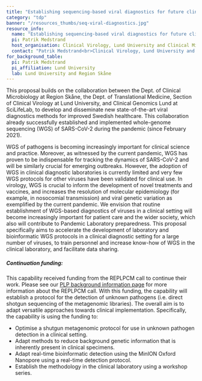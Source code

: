 ```yaml
---
title: "Establishing sequencing-based viral diagnostics for future clinical use: towards pandemic and outbreak preparedness in the clinical laboratory"
category: "tdp"
banner: "/resources_thumbs/seq-viral-diagnostics.jpg"
resource_info:
  name: "Establishing sequencing-based viral diagnostics for future clinical use: towards pandemic and outbreak preparedness in the clinical laboratory"
  pi: Patrik Medstrand
  host_organisation: Clinical Virology, Lund University and Clinical Microbiology, Medicinsk Service, Region Skåne
  contact: "Patrik Medstrand<br>Clinical Virology, Lund University and Clinical Microbiology, Medicinsk Service, Region Skåne<br>Email: [patrik.medstrand@med.lu.se](mailto:patrik.medstrand@med.lu.se)"
for_background_table:
  pi: Patrik Medstrand
  pi_affiliation: Lund University
  lab: Lund University and Region Skåne
---
```


This proposal builds on the collaboration between the Dept. of Clinical Microbiology at Region Skåne, the Dept. of Translational Medicine, Section of Clinical Virology at Lund University, and Clinical Genomics Lund at SciLifeLab, to develop and disseminate new state-of-the-art viral diagnostics methods for improved Swedish healthcare. This collaboration already successfully established and implemented whole-genome sequencing (WGS) of SARS-CoV-2 during the pandemic (since February 2021).

WGS of pathogens is becoming increasingly important for clinical science and practice. Moreover, as witnessed by the current pandemic, WGS has proven to be indispensable for tracking the dynamics of SARS-CoV-2 and will be similarly crucial for emerging outbreaks. However, the adoption of WGS in clinical diagnostic laboratories is currently limited and very few WGS protocols for other viruses have been validated for clinical use. In virology, WGS is crucial to inform the development of novel treatments and vaccines, and increases the resolution of molecular epidemiology (for example, in nosocomial transmission) and viral genetic variation as exemplified by the current pandemic. We envision that routine establishment of WGS-based diagnostics of viruses in a clinical setting will become increasingly important for patient care and the wider society, which also will contribute to Pandemic Laboratory preparedness. This proposal specifically aims to accelerate the development of laboratory and bioinformatic WGS protocols in a clinical diagnostic setting for a large number of viruses, to train personnel and increase know-how of WGS in the clinical laboratory, and facilitate data sharing.

##### Continuation funding:

This capability received funding from the REPLPCM call to continue their work. Please see our <a href="/plp-program-background/#progress-to-date-previous-calls">PLP background information page</a> for more information about the REPLPCM call. With this funding, the capability will establish a protocol for the detection of unknown pathogens (i.e. direct shotgun sequencing of the metagenomic libraries). The overall aim is to adapt versatile approaches towards clinical implementation. Specifically, the capability is using the funding to:

- Optimise a shutgun metagenomic protocol for use in unknown pathogen detection in a clinical setting.
- Adapt methods to reduce background genetic information that is inherently present in clinical specimens.
- Adapt real-time bioinformatic detection using the MinION Oxford Nanopore using a real-time detection protocol.
- Establish the methodology in the clinical laboratory using a workshop series.
